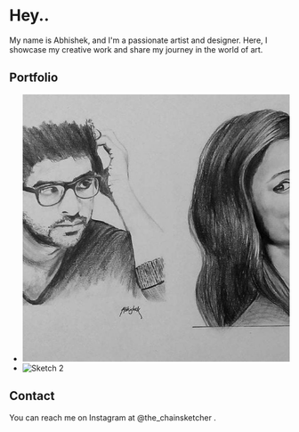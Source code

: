 # Hey..

My name is Abhishek, and I'm a passionate artist and designer. Here, I showcase my creative work and share my journey in the world of art.

## Portfolio

- <img src="sketch1.jpg" alt="Sketch 1" class="responsive-image" onmouseover="enlargeImage(this)" onmouseout="shrinkImage(this)">
- <img src="sketch2.jpg" alt="Sketch 2" class="responsive-image" onmouseover="enlargeImage(this)" onmouseout="shrinkImage(this)">

<script>
function enlargeImage(img) {
  img.style.transform = "scale(1.2)";
}
function shrinkImage(img) {
  img.style.transform = "scale(1)";
}
</script>


## Contact

You can reach me on Instagram at @the_chainsketcher .
